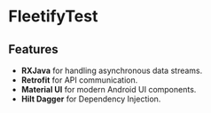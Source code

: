 # FleetifyTest

## Features
- **RXJava** for handling asynchronous data streams.
- **Retrofit** for API communication.
- **Material UI** for modern Android UI components.
- **Hilt Dagger** for Dependency Injection.
